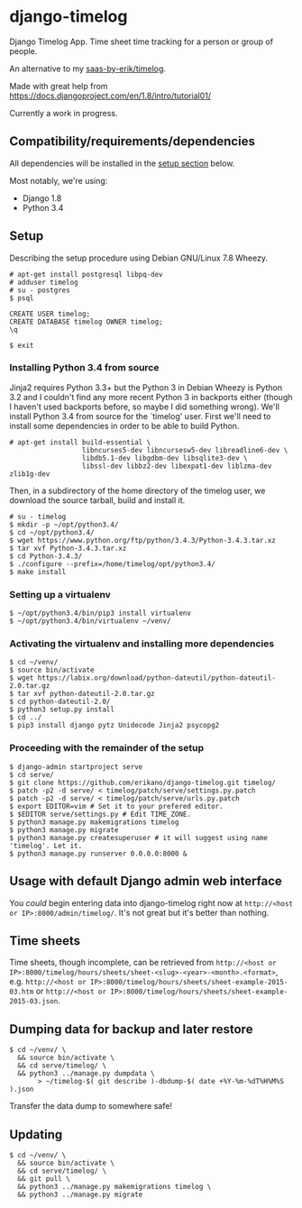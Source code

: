 # django-timelog

Django Timelog App. Time sheet time tracking for a person or group of people.

An alternative to my [saas-by-erik/timelog](https://github.com/saas-by-erik/timelog).

Made with great help from https://docs.djangoproject.com/en/1.8/intro/tutorial01/

Currently a work in progress.

## Compatibility/requirements/dependencies

All dependencies will be installed in the [setup section](#setup) below.

Most notably, we're using:

  * Django 1.8
  * Python 3.4

## Setup

Describing the setup procedure using Debian GNU/Linux 7.8 Wheezy.

```
# apt-get install postgresql libpq-dev
# adduser timelog
# su - postgres
$ psql
```

```
CREATE USER timelog;
CREATE DATABASE timelog OWNER timelog;
\q
```

```
$ exit
```

### Installing Python 3.4 from source

Jinja2 requires Python 3.3+ but the Python 3 in Debian Wheezy is Python 3.2 and I couldn't find any more recent Python 3 in backports either (though I haven't used backports before, so maybe I did something wrong). We'll install Python 3.4 from source for the `timelog' user. First we'll need to install some dependencies in order to be able to build Python.


```
# apt-get install build-essential \
                  libncurses5-dev libncursesw5-dev libreadline6-dev \
                  libdb5.1-dev libgdbm-dev libsqlite3-dev \
                  libssl-dev libbz2-dev libexpat1-dev liblzma-dev zlib1g-dev
```

Then, in a subdirectory of the home directory of the timelog user, we download the source tarball, build and install it.

```
# su - timelog
$ mkdir -p ~/opt/python3.4/
$ cd ~/opt/python3.4/
$ wget https://www.python.org/ftp/python/3.4.3/Python-3.4.3.tar.xz
$ tar xvf Python-3.4.3.tar.xz
$ cd Python-3.4.3/
$ ./configure --prefix=/home/timelog/opt/python3.4/
$ make install
```

### Setting up a virtualenv

```
$ ~/opt/python3.4/bin/pip3 install virtualenv
$ ~/opt/python3.4/bin/virtualenv ~/venv/
```

### Activating the virtualenv and installing more dependencies

```
$ cd ~/venv/
$ source bin/activate
$ wget https://labix.org/download/python-dateutil/python-dateutil-2.0.tar.gz
$ tar xvf python-dateutil-2.0.tar.gz
$ cd python-dateutil-2.0/
$ python3 setup.py install
$ cd ../
$ pip3 install django pytz Unidecode Jinja2 psycopg2
```

### Proceeding with the remainder of the setup

```
$ django-admin startproject serve
$ cd serve/
$ git clone https://github.com/erikano/django-timelog.git timelog/
$ patch -p2 -d serve/ < timelog/patch/serve/settings.py.patch
$ patch -p2 -d serve/ < timelog/patch/serve/urls.py.patch
$ export EDITOR=vim # Set it to your prefered editor.
$ $EDITOR serve/settings.py # Edit TIME_ZONE.
$ python3 manage.py makemigrations timelog
$ python3 manage.py migrate
$ python3 manage.py createsuperuser # it will suggest using name 'timelog'. Let it.
$ python3 manage.py runserver 0.0.0.0:8000 &
```

## Usage with default Django admin web interface

You *could* begin entering data into django-timelog right now at
`http://<host or IP>:8000/admin/timelog/`.
It's not great but it's better than nothing.

## Time sheets

Time sheets, though incomplete, can be retrieved from 
`http://<host or IP>:8000/timelog/hours/sheets/sheet-<slug>-<year>-<month>.<format>`, e.g.
`http://<host or IP>:8000/timelog/hours/sheets/sheet-example-2015-03.htm` or
`http://<host or IP>:8000/timelog/hours/sheets/sheet-example-2015-03.json`.

## Dumping data for backup and later restore

```
$ cd ~/venv/ \
  && source bin/activate \
  && cd serve/timelog/ \
  && python3 ../manage.py dumpdata \
       > ~/timelog-$( git describe )-dbdump-$( date +%Y-%m-%dT%H%M%S ).json
```

Transfer the data dump to somewhere safe!

## Updating

```
$ cd ~/venv/ \
  && source bin/activate \
  && cd serve/timelog/ \
  && git pull \
  && python3 ../manage.py makemigrations timelog \
  && python3 ../manage.py migrate
```
